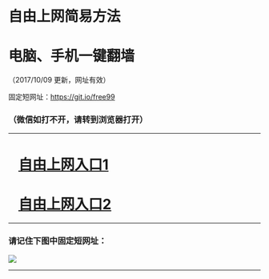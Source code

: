 ﻿# 自由上网简易方法

# 电脑、手机一键翻墙

（2017/10/09 更新，网址有效）

固定短网址：https://git.io/free99

### （微信如打不开，请转到浏览器打开）


***





# &nbsp;&nbsp; <a href="http://ft1620822552.fwq-tz-1001.info/fwqtz01.html?t=100900115359 " target="_blank">自由上网入口1</a>
# &nbsp;&nbsp; <a href="http://ft2698731576.fwq-tz-1002.info/fwqtz02.html?t=100900125719 " target="_blank">自由上网入口2</a>
***

### 请记住下图中固定短网址：

<img src="https://s3-us-west-2.amazonaws.com/fwq-1001/yjfq-20170905okok.png" /> 


***

